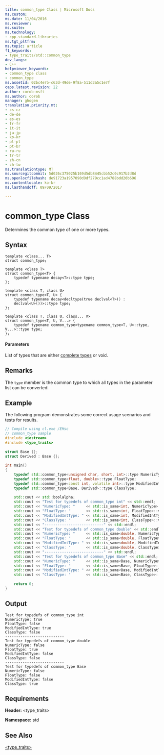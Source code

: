 ```yaml
---
title: common_type Class | Microsoft Docs
ms.custom: 
ms.date: 11/04/2016
ms.reviewer: 
ms.suite: 
ms.technology:
- cpp-standard-libraries
ms.tgt_pltfrm: 
ms.topic: article
f1_keywords:
- type_traits/std::common_type
dev_langs:
- C++
helpviewer_keywords:
- common_type class
- common_type
ms.assetid: 02bc4e7b-c63d-49de-9f8a-511d3a5c1e7f
caps.latest.revision: 22
author: corob-msft
ms.author: corob
manager: ghogen
translation.priority.mt:
- cs-cz
- de-de
- es-es
- fr-fr
- it-it
- ja-jp
- ko-kr
- pl-pl
- pt-br
- ru-ru
- tr-tr
- zh-cn
- zh-tw
ms.translationtype: MT
ms.sourcegitcommit: 5d026c375025b169d5db8445cbb52c0c917b2d8d
ms.openlocfilehash: de91723a1957090d9df279cc1ad4788bdd20b696
ms.contentlocale: ko-kr
ms.lasthandoff: 09/09/2017

---
```

# <a name="commontype-class"></a>common_type Class
Determines the common type of one or more types.  
  
## <a name="syntax"></a>Syntax  
  
```
template <class... T>  
struct common_type;

template <class T>  
struct common_type<T> {
    typedef typename decay<T>::type type;
};

template <class T, class U>  
struct common_type<T, U> {
    typedef typename decay<decltype(true declval<T>() :
    declval<U>())>::type type;
};

template <class T, class U, class... V>  
struct common_type<T, U, V...> {
    typedef typename common_type<typename common_type<T, U>::type, V...>::type type;
};
```  
  
#### <a name="parameters"></a>Parameters  
 List of types that are either [complete types](../c-language/incomplete-types.md) or void.  
  
## <a name="remarks"></a>Remarks  
 The `type` member is the common type to which all types in the parameter list can be converted.  
  
## <a name="example"></a>Example  
 The following program demonstrates some correct usage scenarios and tests for results.  
  
```cpp  
// Compile using cl.exe /EHsc  
// common_type sample  
#include <iostream>  
#include <type_traits>  
  
struct Base {};  
struct Derived : Base {};  
  
int main()   
{  
    typedef std::common_type<unsigned char, short, int>::type NumericType;  
    typedef std::common_type<float, double>::type FloatType;  
    typedef std::common_type<const int, volatile int>::type ModifiedIntType;  
    typedef std::common_type<Base, Derived>::type ClassType;  
  
    std::cout << std::boolalpha;  
    std::cout << "Test for typedefs of common_type int" << std::endl;  
    std::cout << "NumericType: "     << std::is_same<int, NumericType>::value << std::endl;  
    std::cout << "FloatType: "       << std::is_same<int, FloatType>::value << std::endl;  
    std::cout << "ModifiedIntType: " << std::is_same<int, ModifiedIntType>::value << std::endl;  
    std::cout << "ClassType: "       << std::is_same<int, ClassType>::value << std::endl;  
    std::cout << "---------------------------" << std::endl;  
    std::cout << "Test for typedefs of common_type double" << std::endl;  
    std::cout << "NumericType: "     << std::is_same<double, NumericType>::value << std::endl;  
    std::cout << "FloatType: "       << std::is_same<double, FloatType>::value << std::endl;  
    std::cout << "ModifiedIntType: " << std::is_same<double, ModifiedIntType>::value << std::endl;  
    std::cout << "ClassType: "       << std::is_same<double, ClassType>::value << std::endl;  
    std::cout << "---------------------------" << std::endl;  
    std::cout << "Test for typedefs of common_type Base" << std::endl;  
    std::cout << "NumericType: "     << std::is_same<Base, NumericType>::value << std::endl;  
    std::cout << "FloatType: "       << std::is_same<Base, FloatType>::value << std::endl;  
    std::cout << "ModifiedIntType: " << std::is_same<Base, ModifiedIntType>::value << std::endl;  
    std::cout << "ClassType: "       << std::is_same<Base, ClassType>::value << std::endl;  
  
    return 0;  
}  
```  
  
## <a name="output"></a>Output  
  
```
Test for typedefs of common_type int
NumericType: true
FloatType: false
ModifiedIntType: true
ClassType: false
---------------------------
Test for typedefs of common_type double
NumericType: false
FloatType: true
ModifiedIntType: false
ClassType: false
---------------------------
Test for typedefs of common_type Base
NumericType: false
FloatType: false
ModifiedIntType: false
ClassType: true
```  
  
## <a name="requirements"></a>Requirements  
 **Header:** \<type_traits>  
  
 **Namespace:** std  
  
## <a name="see-also"></a>See Also  
 [<type_traits>](../standard-library/type-traits.md)




